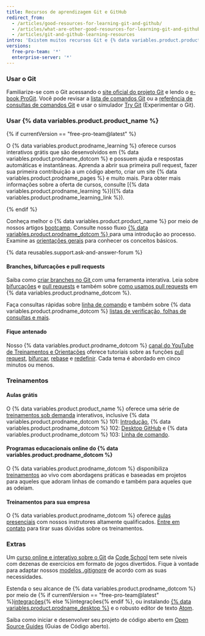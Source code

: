 ```yaml
---
title: Recursos de aprendizagem Git e GitHub
redirect_from:
  - /articles/good-resources-for-learning-git-and-github/
  - /articles/what-are-other-good-resources-for-learning-git-and-github/
  - /articles/git-and-github-learning-resources
intro: 'Existem muitos recursos Git e {% data variables.product.product_name %} na Web. Essa é uma lista de nossos preferidos!'
versions:
  free-pro-team: '*'
  enterprise-server: '*'
---
```


### Usar o Git

Familiarize-se com o Git acessando o [site oficial do projeto Git](https://git-scm.com) e lendo o [e-book ProGit](http://git-scm.com/book). Você pode revisar a [lista de comandos Git](https://git-scm.com/docs) ou a [referência de consultas de comandos Git](http://gitref.org) e usar o simulador [Try Git](https://try.github.com) (Experimentar o Git).

### Usar {% data variables.product.product_name %}

{% if currentVersion == "free-pro-team@latest" %}

O {% data variables.product.prodname_learning %} oferece cursos interativos grátis que são desenvolvidos em {% data variables.product.prodname_dotcom %} e possuem ajuda e respostas automáticas e instantâneas. Aprenda a abrir sua primeira pull request, fazer sua primeira contribuição a um código aberto, criar um site {% data variables.product.prodname_pages %} e muito mais. Para obter mais informações sobre a oferta de cursos, consulte [{% data variables.product.prodname_learning %}]({% data variables.product.prodname_learning_link %}).

{% endif %}

Conheça melhor o {% data variables.product.product_name %} por meio de nossos artigos [bootcamp](/categories/bootcamp/). Consulte nosso fluxo [{% data variables.product.prodname_dotcom %} ](https://guides.github.com/introduction/flow) para uma introdução ao processo. Examine as [orientações gerais](https://guides.github.com) para conhecer os conceitos básicos.

{% data reusables.support.ask-and-answer-forum %}

#### Branches, bifurcações e pull requests

Saiba como [criar branches no Git ](http://learngitbranching.js.org/) com uma ferramenta interativa. Leia sobre [bifurcações](/articles/about-forks) e [pull requests](/articles/using-pull-requests) e também sobre [como usamos pull requests](https://github.com/blog/1124-how-we-use-pull-requests-to-build-github) em {% data variables.product.prodname_dotcom %}.

Faça consultas rápidas sobre [linha de comando](https://hub.github.com) e também sobre {% data variables.product.prodname_dotcom %} [ listas de verificação, folhas de consultas e mais](https://services.github.com/on-demand/resources).

#### Fique antenado

Nosso {% data variables.product.prodname_dotcom %} [canal do YouTube de Treinamentos e Orientações](https://youtube.com/githubguides) oferece tutoriais sobre as funções [pull request](https://www.youtube.com/watch?v=d5wpJ5VimSU&list=PLg7s6cbtAD15G8lNyoaYDuKZSKyJrgwB-&index=19), [bifurcar](https://www.youtube.com/watch?v=5oJHRbqEofs), [rebase](https://www.youtube.com/watch?v=SxzjZtJwOgo&list=PLg7s6cbtAD15G8lNyoaYDuKZSKyJrgwB-&index=22) e [redefinir](https://www.youtube.com/watch?v=BKPjPMVB81g). Cada tema é abordado em cinco minutos ou menos.

### Treinamentos

#### Aulas grátis

O {% data variables.product.product_name %} oferece uma série de [treinamentos sob demanda](https://services.github.com/on-demand/) interativos, inclusive {% data variables.product.prodname_dotcom %} 101: [Introdução](https://services.github.com/on-demand/intro-to-github/), {% data variables.product.prodname_dotcom %} 102: [Desktop GitHub](https://services.github.com/on-demand/github-desktop) e {% data variables.product.prodname_dotcom %} 103: [Linha de comando](https://services.github.com/on-demand/github-cli).

#### Programas educacionais online do {% data variables.product.prodname_dotcom %}

O {% data variables.product.prodname_dotcom %} disponibiliza [treinamentos](https://services.github.com/#upcoming-events) ao vivo com abordagens práticas e baseadas em projetos para aqueles que adoram linhas de comando e também para aqueles que as odeiam.

#### Treinamentos para sua empresa

O {% data variables.product.prodname_dotcom %} oferece [aulas presenciais](https://services.github.com/#offerings) com nossos instrutores altamente qualificados. [Entre em contato](https://services.github.com/#contact) para tirar suas dúvidas sobre os treinamentos.

### Extras

Um [curso online e interativo sobre o Git](http://www.codeschool.com/courses/git-real) da [Code School](http://codeschool.com) tem sete níveis com dezenas de exercícios em formato de jogos divertidos. Fique à vontade para adaptar nossos [modelos .gitignore](https://github.com/github/gitignore) de acordo com as suas necessidades.

Estenda o seu alcance de {% data variables.product.prodname_dotcom %} por meio de {% if currentVersion == "free-pro-team@latest" %}[integrações](/articles/about-integrations){% else %}integrações{% endif %}, ou instalando [{% data variables.product.prodname_desktop %}](https://desktop.github.com) e o robusto editor de texto [Atom](https://atom.io).

Saiba como iniciar e desenvolver seu projeto de código aberto em [Open Source Guides](https://opensource.guide/) (Guias de Código aberto).
